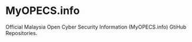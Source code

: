 # MyOPECS.info
Official Malaysia Open Cyber Security Information (MyOPECS.info) GtiHub Repositories.
